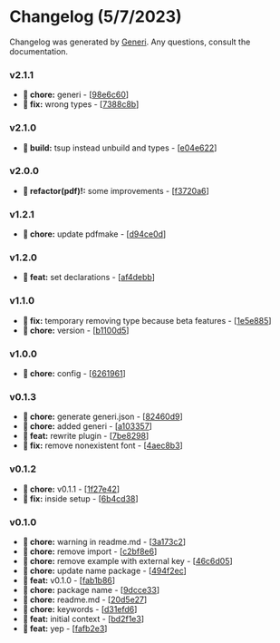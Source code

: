 # Changelog (5/7/2023)

Changelog was generated by [Generi](https://github.com/betterwrite/generi). Any questions, consult the documentation.

### v2.1.1

* **🚧 chore:** generi - [[98e6c60](https://github.com/betterwrite/vue-pdfmake/commit/98e6c60)]
* **🔧 fix:** wrong types - [[7388c8b](https://github.com/betterwrite/vue-pdfmake/commit/7388c8b)]

### v2.1.0

* **📐 build:** tsup instead unbuild and types - [[e04e622](https://github.com/betterwrite/vue-pdfmake/commit/e04e622)]

### v2.0.0

* **🚩 refactor(pdf)!:** some improvements - [[f3720a6](https://github.com/betterwrite/vue-pdfmake/commit/f3720a6)]

### v1.2.1

* **🚧 chore:** update pdfmake - [[d94ce0d](https://github.com/betterwrite/vue-pdfmake/commit/d94ce0d)]

### v1.2.0

* **🎉 feat:** set declarations - [[af4debb](https://github.com/betterwrite/vue-pdfmake/commit/af4debb)]

### v1.1.0

* **🔧 fix:** temporary removing type because beta features - [[1e5e885](https://github.com/betterwrite/vue-pdfmake/commit/1e5e885)]
* **🚧 chore:** version - [[b1100d5](https://github.com/betterwrite/vue-pdfmake/commit/b1100d5)]

### v1.0.0

* **🚧 chore:** config - [[6261961](https://github.com/betterwrite/vue-pdfmake/commit/6261961)]

### v0.1.3

* **🚧 chore:** generate generi.json - [[82460d9](https://github.com/betterwrite/vue-pdfmake/commit/82460d9)]
* **🚧 chore:** added generi - [[a103357](https://github.com/betterwrite/vue-pdfmake/commit/a103357)]
* **🎉 feat:** rewrite plugin - [[7be8298](https://github.com/betterwrite/vue-pdfmake/commit/7be8298)]
* **🔧 fix:** remove nonexistent font - [[4aec8b3](https://github.com/betterwrite/vue-pdfmake/commit/4aec8b3)]

### v0.1.2

* **🚧 chore:** v0.1.1 - [[1f27e42](https://github.com/betterwrite/vue-pdfmake/commit/1f27e42)]
* **🔧 fix:** inside setup - [[6b4cd38](https://github.com/betterwrite/vue-pdfmake/commit/6b4cd38)]

### v0.1.0

* **🚧 chore:** warning in readme.md - [[3a173c2](https://github.com/betterwrite/vue-pdfmake/commit/3a173c2)]
* **🚧 chore:** remove import - [[c2bf8e6](https://github.com/betterwrite/vue-pdfmake/commit/c2bf8e6)]
* **🚧 chore:** remove example with external key - [[46c6d05](https://github.com/betterwrite/vue-pdfmake/commit/46c6d05)]
* **🚧 chore:** update name package - [[494f2ec](https://github.com/betterwrite/vue-pdfmake/commit/494f2ec)]
* **🎉 feat:** v0.1.0 - [[fab1b86](https://github.com/betterwrite/vue-pdfmake/commit/fab1b86)]
* **🚧 chore:** package name - [[9dcce33](https://github.com/betterwrite/vue-pdfmake/commit/9dcce33)]
* **🚧 chore:** readme.md - [[20d5e27](https://github.com/betterwrite/vue-pdfmake/commit/20d5e27)]
* **🚧 chore:** keywords - [[d31efd6](https://github.com/betterwrite/vue-pdfmake/commit/d31efd6)]
* **🎉 feat:** initial context - [[bd2f1e3](https://github.com/betterwrite/vue-pdfmake/commit/bd2f1e3)]
* **🎉 feat:** yep - [[fafb2e3](https://github.com/betterwrite/vue-pdfmake/commit/fafb2e3)]
